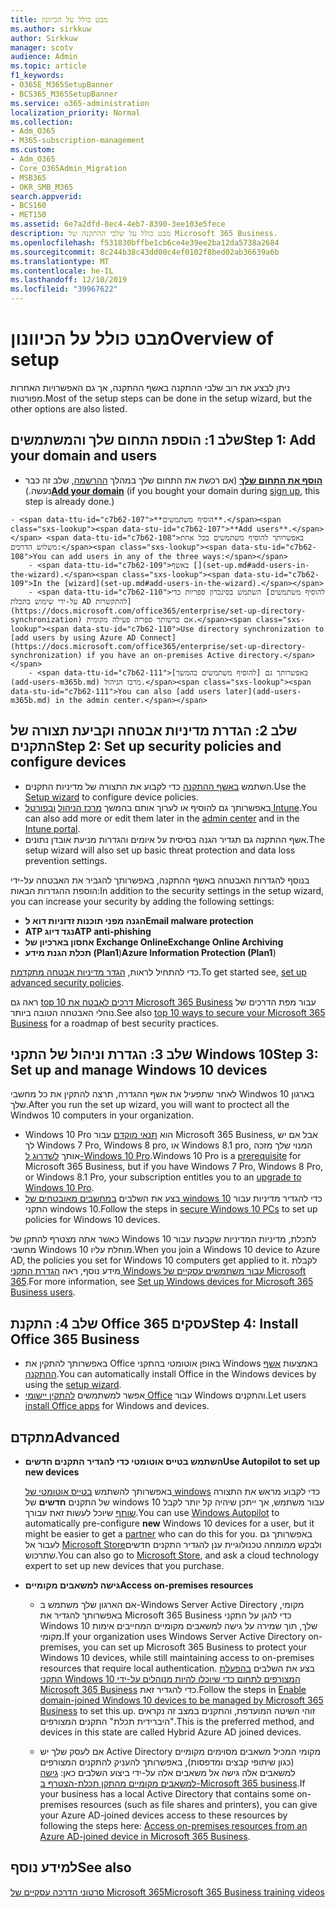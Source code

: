 ```yaml
---
title: מבט כולל על הכיוונון
ms.author: sirkkuw
author: Sirkkuw
manager: scotv
audience: Admin
ms.topic: article
f1_keywords:
- O365E_M365SetupBanner
- BCS365_M365SetupBanner
ms.service: o365-administration
localization_priority: Normal
ms.collection:
- Adm_O365
- M365-subscription-management
ms.custom:
- Adm_O365
- Core_O365Admin_Migration
- MSB365
- OKR_SMB_M365
search.appverid:
- BCS160
- MET150
ms.assetid: 6e7a2dfd-8ec4-4eb7-8390-3ee103e5fece
description: מבט כולל על שלבי ההתקנה של Microsoft 365 Business.
ms.openlocfilehash: f531830bffbe1cb6ce4e39ee2ba12da5738a2684
ms.sourcegitcommit: 8c244b38c43dd00c4ef0102f8bed02ab36639a6b
ms.translationtype: MT
ms.contentlocale: he-IL
ms.lasthandoff: 12/10/2019
ms.locfileid: "39967622"
---
```

# <a name="overview-of-setup"></a><span data-ttu-id="c7b62-103">מבט כולל על הכיוונון</span><span class="sxs-lookup"><span data-stu-id="c7b62-103">Overview of setup</span></span>

<span data-ttu-id="c7b62-104">ניתן לבצע את רוב שלבי ההתקנה באשף ההתקנה, אך גם האפשרויות האחרות מפורטות.</span><span class="sxs-lookup"><span data-stu-id="c7b62-104">Most of the setup steps can be done in the setup wizard, but the other options are also listed.</span></span>

## <a name="step-1-add-your-domain-and-users"></a><span data-ttu-id="c7b62-105">שלב 1: הוספת התחום שלך והמשתמשים</span><span class="sxs-lookup"><span data-stu-id="c7b62-105">Step 1: Add your domain and users</span></span>

   - <span data-ttu-id="c7b62-106">**[הוסף את התחום שלך](set-up.md#add-your-domain-to-personalize-sign-in)** (אם רכשת את התחום שלך במהלך [ההרשמה](sign-up.md), שלב זה כבר נעשה.)</span><span class="sxs-lookup"><span data-stu-id="c7b62-106">**[Add your domain](set-up.md#add-your-domain-to-personalize-sign-in)** (if you bought your domain during [sign up](sign-up.md), this step is already done.)</span></span>

    - <span data-ttu-id="c7b62-107">**הוסיף משתמשים**.</span><span class="sxs-lookup"><span data-stu-id="c7b62-107">**Add users**.</span></span> <span data-ttu-id="c7b62-108">באפשרותך להוסיף משתמשים בכל אחת משלוש הדרכים:</span><span class="sxs-lookup"><span data-stu-id="c7b62-108">You can add users in any of the three ways:</span></span>
        - <span data-ttu-id="c7b62-109">באשף [](set-up.md#add-users-in-the-wizard).</span><span class="sxs-lookup"><span data-stu-id="c7b62-109">In the [wizard](set-up.md#add-users-in-the-wizard).</span></span>
        - <span data-ttu-id="c7b62-110">השתמש בסינכרון ספריות כדי [להוסיף משתמשים על-ידי שימוש בתכלת AD להתקשרות](https://docs.microsoft.com/office365/enterprise/set-up-directory-synchronization) אם ברשותך ספריה פעילה מקומית.</span><span class="sxs-lookup"><span data-stu-id="c7b62-110">Use directory synchronization to [add users by using Azure AD Connect](https://docs.microsoft.com/office365/enterprise/set-up-directory-synchronization) if you have an on-premises Active directory.</span></span>
        - <span data-ttu-id="c7b62-111">באפשרותך גם [להוסיף משתמשים בהמשך](add-users-m365b.md) מרכז הניהול.</span><span class="sxs-lookup"><span data-stu-id="c7b62-111">You can also [add users later](add-users-m365b.md) in the admin center.</span></span>
## <a name="step-2-set-up-security-policies-and-configure-devices"></a><span data-ttu-id="c7b62-112">שלב 2: הגדרת מדיניות אבטחה וקביעת תצורה של התקנים</span><span class="sxs-lookup"><span data-stu-id="c7b62-112">Step 2: Set up security policies and configure devices</span></span> 

  - <span data-ttu-id="c7b62-113">השתמש [באשף ההתקנה](set-up.md#protect-your-organization) כדי לקבוע את התצורה של מדיניות התקנים.</span><span class="sxs-lookup"><span data-stu-id="c7b62-113">Use the [Setup wizard](set-up.md#protect-your-organization) to configure device policies.</span></span> 
  - <span data-ttu-id="c7b62-114">באפשרותך גם להוסיף או לערוך אותם בהמשך [מרכז הניהול](view-policies-and-devices.md) [ובפורטל Intune](https://docs.microsoft.com/intune/tutorial-walkthrough-intune-portal).</span><span class="sxs-lookup"><span data-stu-id="c7b62-114">You can also add more or edit them later in the [admin center](view-policies-and-devices.md) and in the [Intune portal](https://docs.microsoft.com/intune/tutorial-walkthrough-intune-portal).</span></span>
  - <span data-ttu-id="c7b62-115">אשף ההתקנה גם תגדיר הגנה בסיסית על איומים והגדרות מניעת אובדן נתונים.</span><span class="sxs-lookup"><span data-stu-id="c7b62-115">The setup wizard will also set up basic threat protection and data loss prevention settings.</span></span>
  
  <span data-ttu-id="c7b62-116">בנוסף להגדרות האבטחה באשף ההתקנה, באפשרותך להגביר את האבטחה על-ידי הוספת ההגדרות הבאות:</span><span class="sxs-lookup"><span data-stu-id="c7b62-116">In addition to the security settings in the setup wizard, you can increase your security by adding the following settings:</span></span>


- <span data-ttu-id="c7b62-117">**הגנה מפני תוכנות זדוניות דוא ל**</span><span class="sxs-lookup"><span data-stu-id="c7b62-117">**Email malware protection**</span></span>
- <span data-ttu-id="c7b62-118">**ATP נגד דיוג**</span><span class="sxs-lookup"><span data-stu-id="c7b62-118">**ATP anti-phishing**</span></span>
- <span data-ttu-id="c7b62-119">**אחסון בארכיון של Exchange Online**</span><span class="sxs-lookup"><span data-stu-id="c7b62-119">**Exchange Online Archiving**</span></span>
- <span data-ttu-id="c7b62-120">**תכלת הגנת מידע (Plan1**)</span><span class="sxs-lookup"><span data-stu-id="c7b62-120">**Azure Information Protection (Plan1**)</span></span>


<span data-ttu-id="c7b62-121">כדי להתחיל לראות, [הגדר מדיניות אבטחה מתקדמת](set-up-advanced-security.md).</span><span class="sxs-lookup"><span data-stu-id="c7b62-121">To get started see, [set up advanced security policies](set-up-advanced-security.md).</span></span>

<span data-ttu-id="c7b62-122">ראה גם [top 10 דרכים לאבטח את Microsoft 365 Business](https://docs.microsoft.com/office365/admin/security-and-compliance/secure-your-business-data) עבור מפת הדרכים של נוהלי האבטחה הטובה ביותר.</span><span class="sxs-lookup"><span data-stu-id="c7b62-122">See also [top 10 ways to secure your Microsoft 365 Business](https://docs.microsoft.com/office365/admin/security-and-compliance/secure-your-business-data) for a roadmap of best security practices.</span></span>

## <a name="step-3-set-up-and-manage-windows-10-devices"></a><span data-ttu-id="c7b62-123">שלב 3: הגדרת וניהול של התקני Windows 10</span><span class="sxs-lookup"><span data-stu-id="c7b62-123">Step 3: Set up and manage Windows 10 devices</span></span>

<span data-ttu-id="c7b62-124">לאחר שתפעיל את אשף ההגדרה, תרצה להתקין את כל מחשבי Windwos 10 בארגון שלך.</span><span class="sxs-lookup"><span data-stu-id="c7b62-124">After you run the set up wizard, you will want to proctect all the Windwos 10 computers in your organization.</span></span>
  
- <span data-ttu-id="c7b62-125">Windows 10 Pro הוא [תנאי מוקדם](pre-requisites-for-data-protection.md) עבור Microsoft 365 Business, אבל אם יש לך Windows 7 Pro, Windows 8 pro, או Windows 8.1 pro, המנוי שלך מזכה אותך [לשדרוג ל-Windows 10 Pro](https://docs.microsoft.com/microsoft-365/business/upgrade-to-windows-pro-creators-update).</span><span class="sxs-lookup"><span data-stu-id="c7b62-125">Windows 10 Pro is a [prerequisite](pre-requisites-for-data-protection.md) for Microsoft 365 Business, but if you have Windows 7 Pro, Windows 8 Pro, or Windows 8.1 Pro, your subscription entitles you to an [upgrade to  Windows 10 Pro](https://docs.microsoft.com/microsoft-365/business/upgrade-to-windows-pro-creators-update).</span></span>
- <span data-ttu-id="c7b62-126">בצע את השלבים [במחשבים מאובטחים של windows 10](secure-win-10-pcs.md) כדי להגדיר מדיניות עבור התקני windows 10.</span><span class="sxs-lookup"><span data-stu-id="c7b62-126">Follow the steps in [secure Windows 10 PCs](secure-win-10-pcs.md) to set up policies for Windows 10 devices.</span></span>

<span data-ttu-id="c7b62-127">כאשר אתה מצטרף להתקן של Windows 10 לתכלת, מדיניות המדיניות שקבעת עבור מחשבי Windows 10 מוחלת עליו.</span><span class="sxs-lookup"><span data-stu-id="c7b62-127">When you join a Windows 10 device to Azure AD, the policies you set for Windows 10 computers get applied to it.</span></span> <span data-ttu-id="c7b62-128">לקבלת מידע נוסף, ראה [הגדרת התקני Windows עבור משתמשים עסקיים של Microsoft 365](set-up-windows-devices.md).</span><span class="sxs-lookup"><span data-stu-id="c7b62-128">For more information, see [Set up Windows devices for Microsoft 365 Business users](set-up-windows-devices.md).</span></span>

## <a name="step-4-install-office-365-business"></a><span data-ttu-id="c7b62-129">שלב 4: התקנת Office 365 עסקים</span><span class="sxs-lookup"><span data-stu-id="c7b62-129">Step 4: Install Office 365 Business</span></span>
- <span data-ttu-id="c7b62-130">באפשרותך להתקין את Office באופן אוטומטי בהתקני Windows באמצעות [אשף ההתקנה](set-up.md#deploy-office-365-client-apps).</span><span class="sxs-lookup"><span data-stu-id="c7b62-130">You can automatically install Office in the Windows devices by using the [setup wizard](set-up.md#deploy-office-365-client-apps).</span></span>
- <span data-ttu-id="c7b62-131">אפשר למשתמשים [להתקין יישומי Office](https://docs.microsoft.com/office365/admin/setup/install-applications) עבור Windows והתקנים.</span><span class="sxs-lookup"><span data-stu-id="c7b62-131">Let users [install Office apps](https://docs.microsoft.com/office365/admin/setup/install-applications) for Windows and devices.</span></span>
     
## <a name="advanced"></a><span data-ttu-id="c7b62-132">מתקדם</span><span class="sxs-lookup"><span data-stu-id="c7b62-132">Advanced</span></span>
- <span data-ttu-id="c7b62-133">**השתמש בטייס אוטומטי כדי להגדיר התקנים חדשים**</span><span class="sxs-lookup"><span data-stu-id="c7b62-133">**Use Autopilot to set up new devices**</span></span>
            
     <span data-ttu-id="c7b62-134">באפשרותך להשתמש [בטייס אוטומטי של windows](add-autopilot-devices-and-profile.md) כדי לקבוע מראש את התצורה של התקנים **חדשים** של windows 10 עבור משתמש, אך ייתכן שיהיה קל יותר לקבל [שותף](https://www.microsoft.com/solution-providers/search) שיוכל לעשות זאת עבורך.</span><span class="sxs-lookup"><span data-stu-id="c7b62-134">You can use [Windows Autopilot](add-autopilot-devices-and-profile.md) to automatically pre-configure **new** Windows 10 devices for a user, but it might be easier to get a [partner](https://www.microsoft.com/solution-providers/search) who can do this for you.</span></span> <span data-ttu-id="c7b62-135">באפשרותך גם לעבור אל [Microsoft Store](https://go.microsoft.com/fwlink/?linkid=874598)ולבקש ממומחה טכנולוגיית ענן להגדיר התקנים חדשים שתרכוש.</span><span class="sxs-lookup"><span data-stu-id="c7b62-135">You can also go to [Microsoft Store](https://go.microsoft.com/fwlink/?linkid=874598), and ask a cloud technology expert to set up new devices that you purchase.</span></span>

- <span data-ttu-id="c7b62-136">**גישה למשאבים מקומיים**</span><span class="sxs-lookup"><span data-stu-id="c7b62-136">**Access on-premises resources**</span></span>

     - <span data-ttu-id="c7b62-137">אם הארגון שלך משתמש ב-Windows Server Active Directory מקומי, באפשרותך להגדיר את Microsoft 365 Business כדי להגן על התקני Windows 10 שלך, תוך שמירה על גישה למשאבים מקומיים המחייבים אימות מקומי.</span><span class="sxs-lookup"><span data-stu-id="c7b62-137">If your organization uses Windows Server Active Directory on-premises, you can set up Microsoft 365 Business to protect your Windows 10 devices, while still maintaining access to on-premises resources that require local authentication.</span></span> <span data-ttu-id="c7b62-138">בצע את השלבים [בהפעלת התקני Windows 10 המצורפים לתחום כדי שיוכלו להיות מנוהלים על-ידי Microsoft 365 Business](manage-windows-devices.md) כדי להגדיר זאת.</span><span class="sxs-lookup"><span data-stu-id="c7b62-138">Follow the steps in [Enable domain-joined Windows 10 devices to be managed by Microsoft 365 Business](manage-windows-devices.md) to set this up.</span></span> <span data-ttu-id="c7b62-139">זוהי השיטה המועדפת, והתקנים במצב זה נקראים "היברידית תכלת" התקנים המצורפים.</span><span class="sxs-lookup"><span data-stu-id="c7b62-139">This is the preferred method, and devices in this state are called Hybrid Azure AD joined devices.</span></span>

    - <span data-ttu-id="c7b62-140">אם לעסק שלך יש Active Directory מקומי המכיל משאבים מסוימים מקומיים (כגון שיתופי קבצים ומדפסות), באפשרותך להעניק להתקנים המצורפים למשאבים אלה גישה אל משאבים אלה על-ידי ביצוע השלבים כאן: [גישה למשאבים מקומיים מהתקן תכלת-הצטרף ב-Microsoft 365 business](access-resources.md).</span><span class="sxs-lookup"><span data-stu-id="c7b62-140">If your business has a local Active Directory that contains some on-premises resources (such as file shares and printers), you can give your Azure AD-joined devices access to these resources by following the steps here: [Access on-premises resources from an Azure AD-joined device in Microsoft 365 Business](access-resources.md).</span></span>

## <a name="see-also"></a><span data-ttu-id="c7b62-141">למידע נוסף</span><span class="sxs-lookup"><span data-stu-id="c7b62-141">See also</span></span>

[<span data-ttu-id="c7b62-142">סרטוני הדרכה עסקיים של Microsoft 365</span><span class="sxs-lookup"><span data-stu-id="c7b62-142">Microsoft 365 Business training videos</span></span>](https://support.office.com/article/6ab4bbcd-79cf-4000-a0bd-d42ce4d12816)
